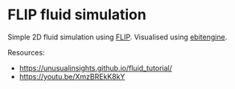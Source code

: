 # FLIP fluid simulation

Simple 2D fluid simulation using [FLIP](https://doi.org/10.1016/0010-4655%2888%2990020-3).
Visualised using [ebitengine](https://ebitengine.org).

Resources:
- https://unusualinsights.github.io/fluid_tutorial/
- https://youtu.be/XmzBREkK8kY

